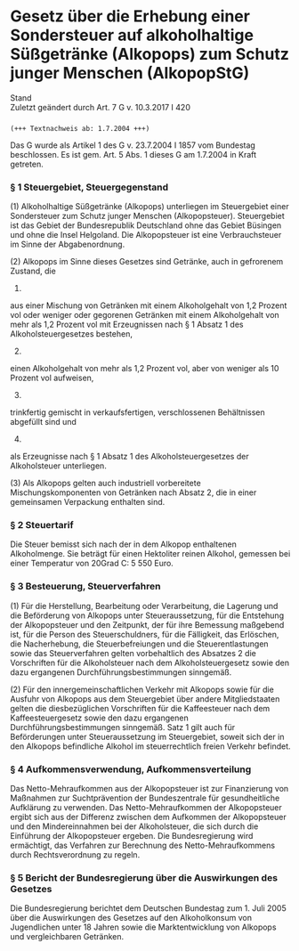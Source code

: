 Gesetz über die Erhebung einer Sondersteuer auf alkoholhaltige Süßgetränke (Alkopops) zum Schutz junger Menschen (AlkopopStG)
=============================================================================================================================

Stand  
Zuletzt geändert durch Art. 7 G v. 10.3.2017 I 420

### 

```
(+++ Textnachweis ab: 1.7.2004 +++)
```

Das G wurde als Artikel 1 des G v. 23.7.2004 I 1857 vom Bundestag beschlossen. Es ist gem. Art. 5 Abs. 1 dieses G am 1.7.2004 in Kraft getreten.

### § 1 Steuergebiet, Steuergegenstand

(1) Alkoholhaltige Süßgetränke (Alkopops) unterliegen im Steuergebiet einer Sondersteuer zum Schutz junger Menschen (Alkopopsteuer). Steuergebiet ist das Gebiet der Bundesrepublik Deutschland ohne das Gebiet Büsingen und ohne die Insel Helgoland. Die Alkopopsteuer ist eine Verbrauchsteuer im Sinne der Abgabenordnung.

(2) Alkopops im Sinne dieses Gesetzes sind Getränke, auch in gefrorenem Zustand, die

1.  
aus einer Mischung von Getränken mit einem Alkoholgehalt von 1,2 Prozent vol oder weniger oder gegorenen Getränken mit einem Alkoholgehalt von mehr als 1,2 Prozent vol mit Erzeugnissen nach § 1 Absatz 1 des Alkoholsteuergesetzes bestehen,

2.  
einen Alkoholgehalt von mehr als 1,2 Prozent vol, aber von weniger als 10 Prozent vol aufweisen,

3.  
trinkfertig gemischt in verkaufsfertigen, verschlossenen Behältnissen abgefüllt sind und

4.  
als Erzeugnisse nach § 1 Absatz 1 des Alkoholsteuergesetzes der Alkoholsteuer unterliegen.

(3) Als Alkopops gelten auch industriell vorbereitete Mischungskomponenten von Getränken nach Absatz 2, die in einer gemeinsamen Verpackung enthalten sind.

### § 2 Steuertarif

Die Steuer bemisst sich nach der in dem Alkopop enthaltenen Alkoholmenge. Sie beträgt für einen Hektoliter reinen Alkohol, gemessen bei einer Temperatur von 20Grad C: 5 550 Euro.

### § 3 Besteuerung, Steuerverfahren

(1) Für die Herstellung, Bearbeitung oder Verarbeitung, die Lagerung und die Beförderung von Alkopops unter Steueraussetzung, für die Entstehung der Alkopopsteuer und den Zeitpunkt, der für ihre Bemessung maßgebend ist, für die Person des Steuerschuldners, für die Fälligkeit, das Erlöschen, die Nacherhebung, die Steuerbefreiungen und die Steuerentlastungen sowie das Steuerverfahren gelten vorbehaltlich des Absatzes 2 die Vorschriften für die Alkoholsteuer nach dem Alkoholsteuergesetz sowie den dazu ergangenen Durchführungsbestimmungen sinngemäß.

(2) Für den innergemeinschaftlichen Verkehr mit Alkopops sowie für die Ausfuhr von Alkopops aus dem Steuergebiet über andere Mitgliedstaaten gelten die diesbezüglichen Vorschriften für die Kaffeesteuer nach dem Kaffeesteuergesetz sowie den dazu ergangenen Durchführungsbestimmungen sinngemäß. Satz 1 gilt auch für Beförderungen unter Steueraussetzung im Steuergebiet, soweit sich der in den Alkopops befindliche Alkohol im steuerrechtlich freien Verkehr befindet.

### § 4 Aufkommensverwendung, Aufkommensverteilung

Das Netto-Mehraufkommen aus der Alkopopsteuer ist zur Finanzierung von Maßnahmen zur Suchtprävention der Bundeszentrale für gesundheitliche Aufklärung zu verwenden. Das Netto-Mehraufkommen der Alkopopsteuer ergibt sich aus der Differenz zwischen dem Aufkommen der Alkopopsteuer und den Mindereinnahmen bei der Alkoholsteuer, die sich durch die Einführung der Alkopopsteuer ergeben. Die Bundesregierung wird ermächtigt, das Verfahren zur Berechnung des Netto-Mehraufkommens durch Rechtsverordnung zu regeln.

### § 5 Bericht der Bundesregierung über die Auswirkungen des Gesetzes

Die Bundesregierung berichtet dem Deutschen Bundestag zum 1. Juli 2005 über die Auswirkungen des Gesetzes auf den Alkoholkonsum von Jugendlichen unter 18 Jahren sowie die Marktentwicklung von Alkopops und vergleichbaren Getränken.
